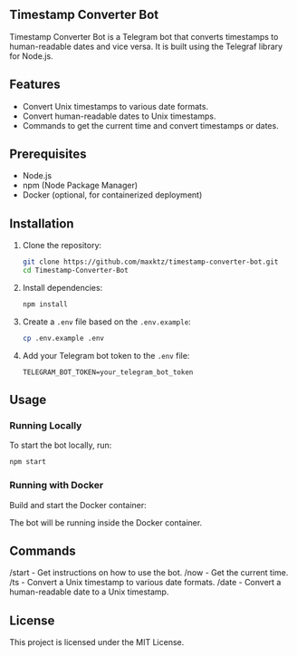 ## Timestamp Converter Bot

Timestamp Converter Bot is a Telegram bot that converts timestamps to human-readable dates and vice versa. It is built using the Telegraf library for Node.js.

## Features

- Convert Unix timestamps to various date formats.
- Convert human-readable dates to Unix timestamps.
- Commands to get the current time and convert timestamps or dates.

## Prerequisites

- Node.js
- npm (Node Package Manager)
- Docker (optional, for containerized deployment)

## Installation

1. Clone the repository:
    ```sh
    git clone https://github.com/maxktz/timestamp-converter-bot.git
    cd Timestamp-Converter-Bot
    ```

2. Install dependencies:
    ```sh
    npm install
    ```

3. Create a `.env` file based on the `.env.example`:
    ```sh
    cp .env.example .env
    ```

4. Add your Telegram bot token to the `.env` file:
    ```env
    TELEGRAM_BOT_TOKEN=your_telegram_bot_token
    ```

## Usage

### Running Locally

To start the bot locally, run:
```sh
npm start
```

### Running with Docker

Build and start the Docker container:

The bot will be running inside the Docker container.

## Commands

/start - Get instructions on how to use the bot.
/now - Get the current time.
/ts <timestamp> - Convert a Unix timestamp to various date formats.
/date <date> - Convert a human-readable date to a Unix timestamp.

## License

This project is licensed under the MIT License.
